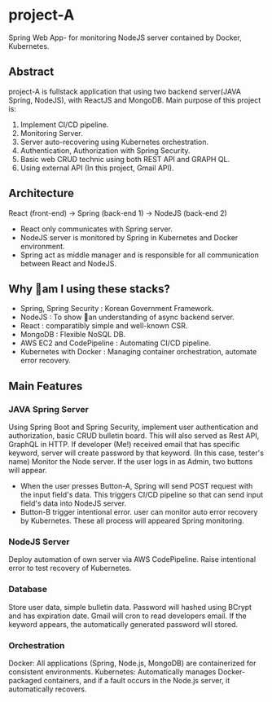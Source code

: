 # project-A
Spring Web App- for monitoring NodeJS server contained by Docker, Kubernetes. 

## Abstract
project-A is fullstack application that using two backend server(JAVA Spring, NodeJS), with ReactJS and MongoDB. Main purpose of this project is:
  1. Implement CI/CD pipeline.
  2. Monitoring Server.
  3. Server auto-recovering using Kubernetes orchestration.
  4. Authentication, Authorization with Spring Security.
  5. Basic web CRUD technic using both REST API and GRAPH QL.
  6. Using external API (In this project, Gmail API).

## Architecture
React (front-end) -> Spring (back-end 1) -> NodeJS (back-end 2)
  - React only communicates with Spring server.
  - NodeJS server is monitored by Spring in Kubernetes and Docker environment.
  - Spring act as middle manager and is responsible for all communication between React and NodeJS.

## Why am I using these stacks?
- Spring, Spring Security : Korean Government Framework.
- NodeJS : To show an understanding of async backend server.
- React : comparatibly simple and well-known CSR.
- MongoDB : Flexible NoSQL DB. 
- AWS EC2 and CodePipeline : Automating CI/CD pipeline.
- Kubernetes with Docker : Managing container orchestration, automate error recovery. 

## Main Features

### JAVA Spring Server
Using Spring Boot and Spring Security, implement user authentication and authorization, basic CRUD bulletin board. This will also served as Rest API, GraphQL in HTTP. 
If developer (Me!) received email that has specific keyword, server will create password by that keyword. (In this case, tester's name) 
Monitor the Node server. If the user logs in as Admin, two buttons will appear. 
- When the user presses Button-A, Spring will send POST request with the input field's data. This triggers CI/CD pipeline so that can send input field's data into NodeJS server.  
- Button-B trigger intentional error. user can monitor auto error recovery by Kubernetes.
These all process will appeared Spring monitoring.

### NodeJS Server
Deploy automation of own server via AWS CodePipeline. 
Raise intentional error to test recovery of Kubernetes.

### Database
Store user data, simple bulletin data. 
Password will hashed using BCrypt and has expiration date.
Gmail will cron to read developers email. If the keyword appears, the automatically generated password will stored. 

### Orchestration
Docker: All applications (Spring, Node.js, MongoDB) are containerized for consistent environments.
Kubernetes: Automatically manages Docker-packaged containers, and if a fault occurs in the Node.js server, it automatically recovers.

